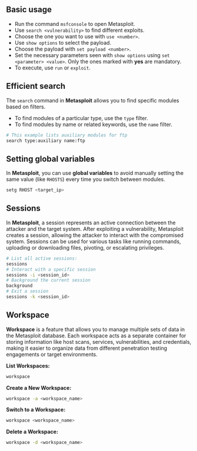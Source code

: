 ## Basic usage
- Run the command `msfconsole` to open Metasploit.
- Use `search <vulnerability>` to find different exploits.
- Choose the one you want to use with `use <number>`.
- Use `show options` to select the payload.
- Choose the payload with `set payload <number>`.
- Set the necessary parameters seen with `show options` using `set <parameter> <value>`. Only the ones marked with **yes** are mandatory.
- To execute, use `run` or `exploit`.

## Efficient search
The `search` command in **Metasploit** allows you to find specific modules based on filters.
- To find modules of a particular type, use the `type` filter.
- To find modules by name or related keywords, use the `name` filter.

```bash
# This example lists auxiliary modules for ftp
search type:auxiliary name:ftp
```

## Setting global variables 
In **Metasploit**, you can use **global variables** to avoid manually setting the same value (like `RHOSTS`) every time you switch between modules.

```bash
setg RHOST <target_ip>
```

## Sessions
In **Metasploit**, a session represents an active connection between the attacker and the target system. After exploiting a vulnerability, Metasploit creates a session, allowing the attacker to interact with the compromised system. Sessions can be used for various tasks like running commands, uploading or downloading files, pivoting, or escalating privileges.

```bash
# List all active sessions:
sessions
# Interact with a specific session
sessions -i <session_id>
# Background the current session
background
# Exit a session
sessions -k <session_id>
```

## Workspace
**Workspace** is a feature that allows you to manage multiple sets of data in the Metasploit database. Each workspace acts as a separate container for storing information like host scans, services, vulnerabilities, and credentials, making it easier to organize data from different penetration testing engagements or target environments.

**List Workspaces:**

```bash
workspace
```

**Create a New Workspace:**

```bash
workspace -a <workspace_name>
```

**Switch to a Workspace:**

```bash
workspace <workspace_name>
```

**Delete a Workspace:**

```bash
workspace -d <workspace_name>
```

